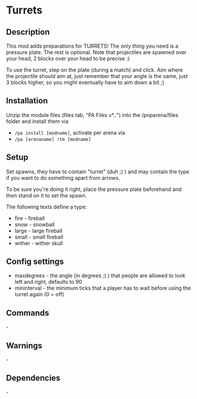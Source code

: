 # Turrets

## Description

This mod adds preparations for TURRETS! The only thing you need is a pressure plate. The rest is optional. Note that projectiles are spawned over your head, 2 blocks over your head to be precise :)

To use the turret, step on the plate (during a match) and click. Aim where the projectile should aim at, just remember that your angle is the same, just 3 blocks higher, so you might eventually have to aim down a bit ;)

## Installation

Unzip the module files (files tab, "PA Files v*.*.*") into the /pvparena/files folder and install them via

- `/pa install [modname]`, activate per arena via
- `/pa [arenaname] !tm [modname]`

## Setup

Set spawns, they have to contain "turret" (duh ;) ) and may contain the type if you want to do something apart from arrows. 

To be sure you're doing it right, place the pressure plate beforehand and then stand on it to set the spawn. 

The following texts define a type:

- fire \- fireball
- snow \- snowball
- large \- large fireball
- small \- small fireball
- wither \- wither skull 


## Config settings

- maxdegrees \- the angle (in degrees ;) ) that people are allowed to look left and right, defaults to 90
- mininterval \- the minimum ticks that a player has to wait before using the turret again (0 = off) 

## Commands


\-

## Warnings

\-

## Dependencies

\-
